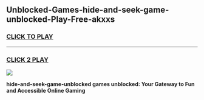 
## Unblocked-Games-hide-and-seek-game-unblocked-Play-Free-akxxs
<h3>
<a href="https://premium76.site?title=hide-and-seek-game-unblocked&ref=09A">CLICK TO PLAY</a></h3>
<hr>

<h3>
<a href="https://premium76.site?title=hide-and-seek-game-unblocked&ref=09A">CLICK 2 PLAY</a>
  
</h3>

<a href="https://premium76.site?title=hide-and-seek-game-unblocked&ref=09A"><img src="https://clearcache.store/games.png"></a>


**hide-and-seek-game-unblocked games unblocked: Your Gateway to Fun and Accessible Online Gaming**
